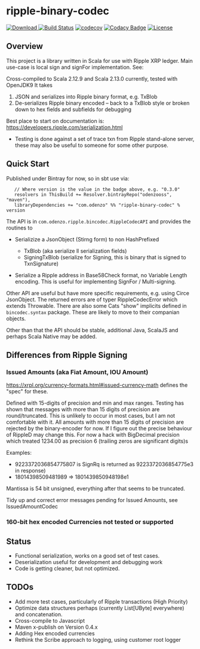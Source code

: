 
# ripple-binary-codec
[ ![Download](https://api.bintray.com/packages/odenzooss/maven/ripple-binary-codec/images/download.svg
) ](https://bintray.com/odenzoos/maven/ripple-binary-codec/0.2.9/link)
[![Build Status](https://travis-ci.com/odenzo/ripple-binary-codec.svg?branch=master)](https://travis-ci.com/odenzo/ripple-binary-codec)
[![codecov](https://codecov.io/gh/odenzo/ripple-binary-codec/branch/master/graph/badge.svg)](https://codecov.io/gh/odenzo/ripple-binary-codec)
[![Codacy Badge](https://api.codacy.com/project/badge/Grade/0ec6db4a57fc4de98a9f52f80a39dc1a)](https://www.codacy.com/app/odenzo/ripple-binary-codec?utm_source=github.com&amp;utm_medium=referral&amp;utm_content=odenzo/ripple-binary-codec&amp;utm_campaign=Badge_Grade)
[![License](https://img.shields.io/badge/License-Apache%202.0-blue.svg)](https://opensource.org/licenses/Apache-2.0)

## Overview

This project is a library written in Scala for use with Ripple XRP ledger.
Main use-case is local sign and signFor implementation. See: 

Cross-compiled to Scala 2.12.9 and Scala 2.13.0 currently, tested with OpenJDK9
It takes 

1. JSON and serializes into Ripple binary format, e.g. TxBlob
2. De-serializes Ripple binary encoded – back to a TxBlob style or broken down to hex fields and subfields for debugging

  
Best place to start on documentation is:
 https://developers.ripple.com/serialization.html

* Testing is done against a set of trace txn from Ripple stand-alone server, these may also be useful to someone for
 some other purpose.

## Quick Start

Published under Bintray for now, so in sbt use via:

```
   // Where version is the value in the badge above, e.g. "0.3.0" 
   resolvers in ThisBuild += Resolver.bintrayRepo("odenzooss", "maven"),
   libraryDependencies += "com.odenzo" %% "ripple-binary-codec" % version
```

The API is in   `com.odenzo.ripple.bincodec.RippleCodecAPI` and provides the routines to 

- Serializize a JsonObject (Stirng form) to non HashPrefixed
    * TxBlob  (aka serialize ll serialization fields)
    * SigningTxBlob (serialize for Signing, this is binary that is signed to TxnSignature)
    
- Serialize a Ripple address in Base58Check format, no Variable Length encoding. This 
is useful for implementing SignFor / Multi-signing.

Other API are useful but have more specific requirements, e.g. using Circe JsonObject.
The returned errors are of typer RippleCodecError which extends Throwable.
There are also some Cats "show" implicits defined in `bincodec.syntax` package.
These are likely to move to their companian objects. 

Other than that the API should be stable, additional Java, ScalaJS and perhaps Scala Native may be added.
  
    


## Differences from Ripple Signing

### Issued Amounts (aka Fiat Amount, IOU Amount)
https://xrpl.org/currency-formats.html#issued-currency-math defines the "spec" for these.

Defined with 15-digits of precision and min and max ranges.
Testing has shown that messages with more than 15 digits of precision are round/truncated.
This is unlikely to occur in most cases, but I am not comfortable with it.
All amounts with more than 15 digits of precision are rejected by the binary-encoder for now.
If I figure out the precise behaviour of RippleD may change this.
For now a hack with BigDecimal precision which treated 1234.00 as precision 6 (trailing zeros are significant digits)s 

Examples:
 - 9223372036854775807 is SignRq is returned as 9223372036854775e3 in response)
 - 18014398509481989 =>   1801439850948198e1 

Mantissa is 54 bit unsigned, everything after that seems to be truncated.

Tidy up and correct error messages pending for Issued Amounts, see IssuedAmountCodec

### 160-bit hex encoded Currencies not tested or supported


## Status

- Functional serialization, works on a good set of test cases.
- Deserialization useful for development and debugging work
- Code is getting cleaner, but not optimized. 



## TODOs

* Add more test cases, particularly of Ripple transactions  (High Priority)
* Optimize data structures perhaps (currently List[UByte] everywhere) and concatenation.
* Cross-compile to Javascript
* Maven x-publish on Version 0.4.x
* Adding Hex encoded currencies
* Rethink the Scribe approach to logging, using customer root logger
